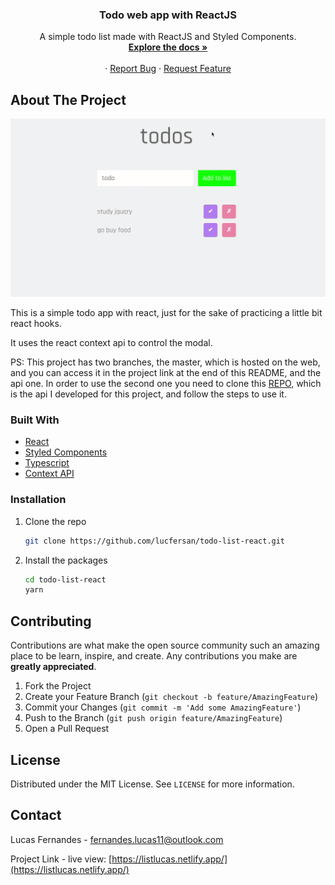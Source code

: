 <p align="center">
  <h3 align="center">Todo web app with ReactJS</h3>

  <p align="center">
    A simple todo list made with ReactJS and Styled Components.
    <br />
    <a href="https://github.com/lucfersan/todo-list-react"><strong>Explore the docs »</strong></a>
    <br />
    <br />
    ·
    <a href="https://github.com/lucfersan/todo-list-react/issues">Report Bug</a>
    ·
    <a href="https://github.com/lucfersan/todo-list-react/issues">Request Feature</a>
  </p>
</p>

## About The Project

![Login Pages React](.github/todos.gif)

This is a simple todo app with react, just for the sake of practicing a little bit react hooks.

It uses the react context api to control the modal.

PS: This project has two branches, the master, which is hosted on the web, and you can access it in the project link at the end of this README, and the api one. In order to use the second one you need to clone this [REPO](https://github.com/lucfersan/api-todos-list-react), which is the api I developed for this project, and follow the steps to use it.

### Built With

- [React](https://reactjs.org/)
- [Styled Components](https://styled-components.com/)
- [Typescript](https://www.typescriptlang.org/)
- [Context API](https://reactjs.org/docs/context.html)

### Installation

1. Clone the repo
   ```sh
   git clone https://github.com/lucfersan/todo-list-react.git
   ```
2. Install the packages
   ```sh
   cd todo-list-react
   yarn
   ```

## Contributing

Contributions are what make the open source community such an amazing place to be learn, inspire, and create. Any contributions you make are **greatly appreciated**.

1. Fork the Project
2. Create your Feature Branch (`git checkout -b feature/AmazingFeature`)
3. Commit your Changes (`git commit -m 'Add some AmazingFeature'`)
4. Push to the Branch (`git push origin feature/AmazingFeature`)
5. Open a Pull Request

## License

Distributed under the MIT License. See `LICENSE` for more information.

## Contact

Lucas Fernandes - fernandes.lucas11@outlook.com

Project Link - live view: [https://listlucas.netlify.app/](https://listlucas.netlify.app/)
